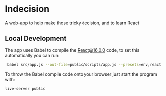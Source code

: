 # Indecision

A web-app to help make those tricky decision, and to learn React

## Local Development
The app uses Babel to compile the React@16.0.0 code, to set this automatically you can run: 
```bash
 babel src/app.js --out-file=public/scripts/app.js --presets=env,react --watch
```

To throw the Babel compile code onto your browser just start the program with:
```bash
live-server public
```
